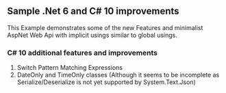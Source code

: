 ## Sample .Net 6 and C# 10 improvements

This Example demonstrates some of the new Features and minimalist AspNet Web Api with implicit usings similar to global usings.

### C# 10 additional features and improvements
1. Switch Pattern Matching Expressions
2. DateOnly and TimeOnly classes (Although it seems to be incomplete as Serialize/Deserialize is not yet supported by System.Text.Json)
